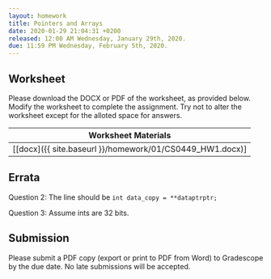 ```yaml
---
layout: homework
title: Pointers and Arrays
date: 2020-01-29 21:04:31 +0200
released: 12:00 AM Wednesday, January 29th, 2020.
due: 11:59 PM Wednesday, February 5th, 2020.
---
```


## Worksheet

Please download the DOCX or PDF of the worksheet, as provided below.
Modify the worksheet to complete the assignment.
Try not to alter the worksheet except for the alloted space for answers.

| Worksheet Materials |
|---------------------|
| [[docx]({{ site.baseurl }}/homework/01/CS0449_HW1.docx)] |

## Errata

Question 2: The line should be `int data_copy = **dataptrptr;`

Question 3: Assume ints are 32 bits.

## Submission

Please submit a PDF copy (export or print to PDF from Word) to Gradescope by the due date.
No late submissions will be accepted.
